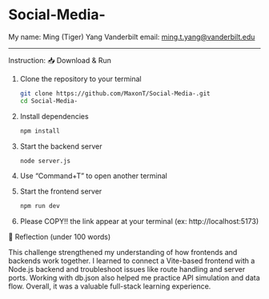 # Social-Media-
My name: Ming (Tiger) Yang
Vanderbilt email: ming.t.yang@vanderbilt.edu

------
Instruction: 
📥 Download & Run

1. Clone the repository to your terminal
   ```bash
   git clone https://github.com/MaxonT/Social-Media-.git
   cd Social-Media-

2. Install dependencies
   ```bash
   npm install

3. Start the backend server
   ```bash
   node server.js

4. Use “Command+T” to open another terminal


5. Start the frontend server
   ```bash
   npm run dev

6. Please COPY!! the link appear at your terminal
   (ex: http://localhost:5173)


📝 Reflection (under 100 words)

This challenge strengthened my understanding of how frontends and backends work together. I learned to connect a Vite-based frontend with a Node.js backend and troubleshoot issues like route handling and server ports. Working with db.json also helped me practice API simulation and data flow. Overall, it was a valuable full-stack learning experience.
   
